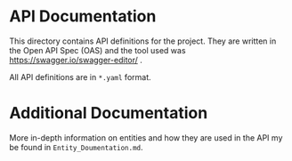 # API Documentation

This directory contains API definitions for the project. They are written in the Open API Spec (OAS) and the tool used was https://swagger.io/swagger-editor/ .

All API definitions are in `*.yaml` format.

# Additional Documentation

More in-depth information on entities and how they are used in the API my be found in `Entity_Doumentation.md`.